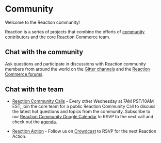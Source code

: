 # Community

Welcome to the Reaction community!

Reaction is a series of projects that combine the efforts of [community contributors](https://github.com/reactioncommerce/reaction/graphs/contributors) and the core [Reaction Commerce](https://github.com/orgs/reactioncommerce/people) team.

## Chat with the community

Ask questions and participate in discussions with Reaction community members from around the world on the [Gitter channels](https://gitter.im/reactioncommerce/) and the [Reaction Commerce forums](https://forums.reactioncommerce.com/).

## Chat with the team

-   [Reaction Community Calls](http://getrxn.io/2rcCal) - Every other Wednesday at 7AM PST/10AM EST, join the core team for a public Reaction Community Call to discuss the latest hot questions and topics from the community. Subscribe to our [Reaction Community Google Calendar](http://getrxn.io/2rcCal) to RSVP to the next call and check out the [agenda](https://docs.google.com/document/d/1PwenrammgQJpQfFoUUJZ96i_JJYCM_4glAjB1_ZzgwA/edit?usp=sharing).

-   [Reaction Action](https://www.crowdcast.io/reactioncommerce) - Follow us on [Crowdcast](https://www.crowdcast.io/reactioncommerce) to RSVP for the next Reaction Action.
